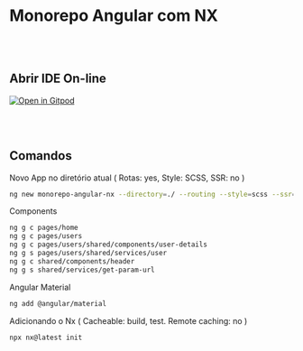 # Monorepo Angular com NX

<br>
<br>

## Abrir IDE On-line

[![Open in Gitpod](https://gitpod.io/button/open-in-gitpod.svg)](https://gitpod.io/workspaces)

<br>
<br>

## Comandos

Novo App no diretório atual ( Rotas: yes, Style: SCSS, SSR: no )

```sh
ng new monorepo-angular-nx --directory=./ --routing --style=scss --ssr=false
```

Components

```sh
ng g c pages/home
ng g c pages/users
ng g c pages/users/shared/components/user-details
ng g s pages/users/shared/services/user
ng g c shared/components/header
ng g s shared/services/get-param-url
```

Angular Material

```sh
ng add @angular/material
```

Adicionando o Nx ( Cacheable: build, test. Remote caching: no )

```sh
npx nx@latest init
```
